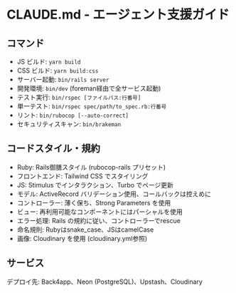 # CLAUDE.md - エージェント支援ガイド

## コマンド
- JS ビルド: `yarn build`
- CSS ビルド: `yarn build:css`
- サーバー起動: `bin/rails server`
- 開発環境: `bin/dev` (foreman経由で全サービス起動)
- テスト実行: `bin/rspec [ファイルパス:行番号]`
- 単一テスト: `bin/rspec spec/path/to_spec.rb:行番号`
- リント: `bin/rubocop [--auto-correct]`
- セキュリティスキャン: `bin/brakeman`

## コードスタイル・規約
- Ruby: Rails御膳スタイル (rubocop-rails プリセット)
- フロントエンド: Tailwind CSS でスタイリング
- JS: Stimulus でインタラクション、Turbo でページ更新
- モデル: ActiveRecord バリデーション使用、コールバックは控えめに
- コントローラー: 薄く保ち、Strong Parameters を使用
- ビュー: 再利用可能なコンポーネントにはパーシャルを使用
- エラー処理: Rails の規約に従い、コントローラーでrescue
- 命名規則: Rubyはsnake_case、JSはcamelCase
- 画像: Cloudinary を使用 (cloudinary.yml参照)

## サービス
デプロイ先: Back4app、Neon (PostgreSQL)、Upstash、Cloudinary